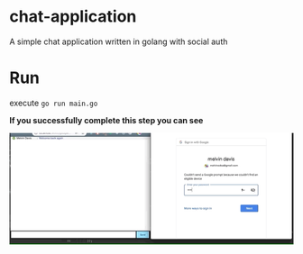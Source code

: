 # chat-application
A simple chat application written in golang with social auth

# Run
execute `go run main.go`

**If you successfully complete this step you can see**

![first step end result](https://github.com/melvinodsa/chat-application/raw/second-step/assets/Dec-12-2018%2000-53-43.gif)
